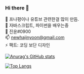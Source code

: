 ### Hi there 👋


🔭 프나펑이나 유튜브 관련한걸 많이 만듬. <br>
🌱 자바스크립트, 파이썬을 배우는중 <br>
💬 진윤#0900 <br>
📫 newhajinyoon@gmail.com <br>
⚡ 팩트: 코딩 보단 디자인 <br>

[![Anurag's GitHub stats](https://github-readme-stats.vercel.app/api?username=newhajinyoon)](https://github.com/anuraghazra/github-readme-stats)

[![Top Langs](https://github-readme-stats.vercel.app/api/top-langs/?username=newhajinyoon)](https://github.com/anuraghazra/github-readme-stats)
